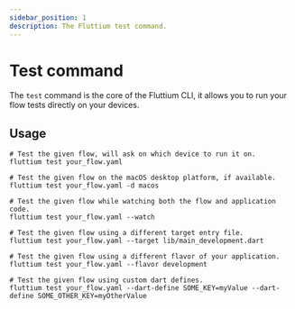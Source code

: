 ```yaml
---
sidebar_position: 1
description: The Fluttium test command.
---
```


# Test command

The `test` command is the core of the Fluttium CLI, it allows you to run your flow tests directly
on your devices.

## Usage

```shell
# Test the given flow, will ask on which device to run it on.
fluttium test your_flow.yaml

# Test the given flow on the macOS desktop platform, if available.
fluttium test your_flow.yaml -d macos

# Test the given flow while watching both the flow and application code.
fluttium test your_flow.yaml --watch

# Test the given flow using a different target entry file.
fluttium test your_flow.yaml --target lib/main_development.dart

# Test the given flow using a different flavor of your application.
fluttium test your_flow.yaml --flavor development

# Test the given flow using custom dart defines.
fluttium test your_flow.yaml --dart-define SOME_KEY=myValue --dart-define SOME_OTHER_KEY=myOtherValue
```
